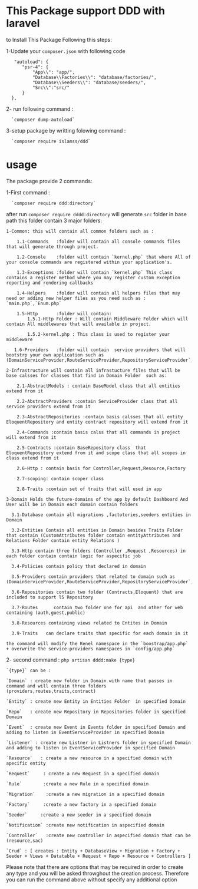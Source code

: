 # This Package support DDD with laravel

to Install This Package Following this steps:

  1-Update your `composer.json` with following code
  
       "autoload": {
          "psr-4": {
              "App\\": "app/",
              "Database\\Factories\\": "database/factories/",
              "Database\\Seeders\\": "database/seeders/",
              "Src\\":"src/"
          }
      },
  2- run following command :
  
      `composer dump-autoload` 

  3-setup package by writting folowing command : 
  
      `composer require islamss/ddd`
      
 # usage 
 
  The package provide 2 commands:
  
  1-First command :
  
      `composer require ddd:directory`
      
   after run  `composer require dddd:directory` will generate `src` folder in base path this folder contain 3 major folders:
 
    1-Common: this will contain all common folders such as :
        
        1.1-Commands   :folder will contain all console commands files that will generate through project.
        
        1.2-Console    :folder will contain `kernel.php` that where All of your console commands are registered within your application's.
        
        1.3-Exceptions :folder will contain `kernel.php` This class contains a register method where you may register custom exception reporting and rendering callbacks
        
        1.4-Helpers    :folder will contain all helpers files that may need or adding new helper files as you need such as : `main.php`,`Enum.php`
        
        1.5-Http       :folder will contain: 
            1.5.1-Http Folder : Will contain Middleware Folder which will contain All middlewares that will available in project.
            
            1.5.2-kernel.php : This class is used to register your middleware
       
       1.6-Providers   :folder will contain  service providers that will bootstrp your own application such as (DomainServiceProvider,RouteServiceProvider,RepositoryServiceProvider`,HelperServiceProvider,EventServiceProvider,PolicyServiceProvider)
       
    2-Infrastructure will contain all infrastucture files that will be base calsses for classes that find in Domain Folder  such as:
    
        2.1-AbstractModels : contain BaseModel class that all entities  extend from it 
        
        2.2-AbstractProviders :contain ServiceProvider class that all service providers extend from it
        
        2.3-AbstractRepositories :contain basis calsses that all entity EloquentRepository and entity contract repository will extend from it
        
        2.4-Commands :contain basis calss that all commands in project will extend from it
        
        2.5-Contracts :contain BaseRepository class  that EloquentRepository extend from it and scope class that all scopes in class extend from it
        
        2.6-Http : contain basis for Controller,Request,Resource,Factory
        
        2.7-scoping: contain scoper class
        
        2.8-Traits :contain set of traits that will used in app
        
    3-Domain Holds the future-domains of the app by default Dashboard And User will be in Domain each domain contain folders 
    
      3.1-Database contain all migrations ,factotories,seeders entities in Domain
      
      3.2-Entities Contain all entities in Domain besides Traits Folder that contain (CustomAttributes folder contain entityAttributes and Relations Folder contain entity Relations )
      
      3.3-Http contain three folders (Controller ,Request ,Resources) in each folder contain contain logic for aspecific job
      
      3.4-Policies contain policy that declared in domain
      
      3.5-Providers contain providers that related to domain such as  (DomainServiceProvider,RouteServiceProvider,RepositoryServiceProvider`,HelperServiceProvider,EventServiceProvider,PolicyServiceProvider)
       
      3.6-Repositories contain two folder (Contracts,Eloquent) that are included to support l5 Repository
      
      3.7-Routes      contain two folder one for api  and other for web containing (auth,guest,public)
      
      3.8-Resources containing views related to Entites in Domain
      
      3.9-Traits   can declare traits that specific for each domain in it
      
    the command will modify the Kenel namespace in the `boostrap/app.php` + overwrite the service-providers namespaces in `config/app.php`
 
 2- second command : `php artisan dddd:make {type}`
 
    `{type}` can be : 
    
    `Domain` : create new folder in Domain with name that passes in command and will contain three folders (providers,routes,traits,contract)
   
    `Entity` : create new Entity in Entities Folder  in specified Domain
    
    `Repo`   : create new Repository in Repositories folder in specified Domain
    
    `Event`  : create new Event in Events folder in specified Domain and adding to listen in EventServiceProvider in specified Domain
    
    `Listener` : create new Listner in Listners folder in specified Domain and adding to listen in EventServiceProvider in specified Domain
    
    `Resource`   : create a new resource in a specified domain with apecific entity
    
    `Request`     : create a new Request in a specified domain
    
    `Rule`        :create a new Rule in a specified domain
    
    `Migration`    :create a new migration in a specified domain
    
    `Factory`     :create a new factory in a specified domain 
    
    `Seeder`     :create a new seeder in a specified domain
   
    `Notification` :create new notification in aspecified domain
    
    `Controller`   :create new controller in aspecified domain that can be (resource,sac)
   
    `Crud` : [ creates : Entity + DatabaseView + Migration + Factory + Seeder + Views + Datatable + Request + Repo + Resource + Controllers ]
  
  
  Please note that there are options that may be required in order to create any type and you will be asked throwghout the creation process. Therefore you can run the command above without specify any additional option


